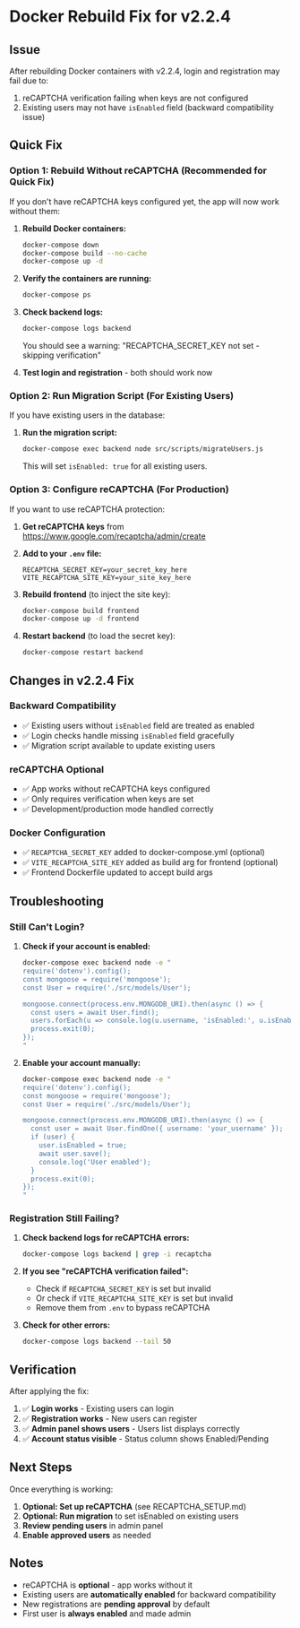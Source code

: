 # Docker Rebuild Fix for v2.2.4

## Issue
After rebuilding Docker containers with v2.2.4, login and registration may fail due to:
1. reCAPTCHA verification failing when keys are not configured
2. Existing users may not have `isEnabled` field (backward compatibility issue)

## Quick Fix

### Option 1: Rebuild Without reCAPTCHA (Recommended for Quick Fix)

If you don't have reCAPTCHA keys configured yet, the app will now work without them:

1. **Rebuild Docker containers:**
   ```bash
   docker-compose down
   docker-compose build --no-cache
   docker-compose up -d
   ```

2. **Verify the containers are running:**
   ```bash
   docker-compose ps
   ```

3. **Check backend logs:**
   ```bash
   docker-compose logs backend
   ```

   You should see a warning: "RECAPTCHA_SECRET_KEY not set - skipping verification"

4. **Test login and registration** - both should work now

### Option 2: Run Migration Script (For Existing Users)

If you have existing users in the database:

1. **Run the migration script:**
   ```bash
   docker-compose exec backend node src/scripts/migrateUsers.js
   ```

   This will set `isEnabled: true` for all existing users.

### Option 3: Configure reCAPTCHA (For Production)

If you want to use reCAPTCHA protection:

1. **Get reCAPTCHA keys** from https://www.google.com/recaptcha/admin/create
2. **Add to your `.env` file:**
   ```env
   RECAPTCHA_SECRET_KEY=your_secret_key_here
   VITE_RECAPTCHA_SITE_KEY=your_site_key_here
   ```

3. **Rebuild frontend** (to inject the site key):
   ```bash
   docker-compose build frontend
   docker-compose up -d frontend
   ```

4. **Restart backend** (to load the secret key):
   ```bash
   docker-compose restart backend
   ```

## Changes in v2.2.4 Fix

### Backward Compatibility
- ✅ Existing users without `isEnabled` field are treated as enabled
- ✅ Login checks handle missing `isEnabled` field gracefully
- ✅ Migration script available to update existing users

### reCAPTCHA Optional
- ✅ App works without reCAPTCHA keys configured
- ✅ Only requires verification when keys are set
- ✅ Development/production mode handled correctly

### Docker Configuration
- ✅ `RECAPTCHA_SECRET_KEY` added to docker-compose.yml (optional)
- ✅ `VITE_RECAPTCHA_SITE_KEY` added as build arg for frontend (optional)
- ✅ Frontend Dockerfile updated to accept build args

## Troubleshooting

### Still Can't Login?

1. **Check if your account is enabled:**
   ```bash
   docker-compose exec backend node -e "
   require('dotenv').config();
   const mongoose = require('mongoose');
   const User = require('./src/models/User');
   
   mongoose.connect(process.env.MONGODB_URI).then(async () => {
     const users = await User.find();
     users.forEach(u => console.log(u.username, 'isEnabled:', u.isEnabled));
     process.exit(0);
   });
   "
   ```

2. **Enable your account manually:**
   ```bash
   docker-compose exec backend node -e "
   require('dotenv').config();
   const mongoose = require('mongoose');
   const User = require('./src/models/User');
   
   mongoose.connect(process.env.MONGODB_URI).then(async () => {
     const user = await User.findOne({ username: 'your_username' });
     if (user) {
       user.isEnabled = true;
       await user.save();
       console.log('User enabled');
     }
     process.exit(0);
   });
   "
   ```

### Registration Still Failing?

1. **Check backend logs for reCAPTCHA errors:**
   ```bash
   docker-compose logs backend | grep -i recaptcha
   ```

2. **If you see "reCAPTCHA verification failed":**
   - Check if `RECAPTCHA_SECRET_KEY` is set but invalid
   - Or check if `VITE_RECAPTCHA_SITE_KEY` is set but invalid
   - Remove them from `.env` to bypass reCAPTCHA

3. **Check for other errors:**
   ```bash
   docker-compose logs backend --tail 50
   ```

## Verification

After applying the fix:

1. ✅ **Login works** - Existing users can login
2. ✅ **Registration works** - New users can register
3. ✅ **Admin panel shows users** - Users list displays correctly
4. ✅ **Account status visible** - Status column shows Enabled/Pending

## Next Steps

Once everything is working:

1. **Optional: Set up reCAPTCHA** (see RECAPTCHA_SETUP.md)
2. **Optional: Run migration** to set isEnabled on existing users
3. **Review pending users** in admin panel
4. **Enable approved users** as needed

## Notes

- reCAPTCHA is **optional** - app works without it
- Existing users are **automatically enabled** for backward compatibility
- New registrations are **pending approval** by default
- First user is **always enabled** and made admin

